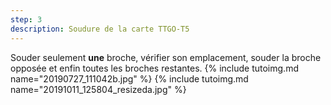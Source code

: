 ```yaml
---
step: 3
description: Soudure de la carte TTGO-T5
---
```


Souder seulement **une** broche, vérifier son emplacement, souder la broche opposée et enfin toutes les broches restantes.
{% include tutoimg.md name="20190727_111042b.jpg" %}
{% include tutoimg.md name="20191011_125804_resizeda.jpg" %}
